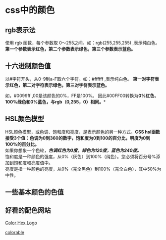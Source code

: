 # css中的颜色

## rgb表示法

使用 rgb 函数，每个参数取 0～255之间。如：rgb(255,255,255) ,表示纯白色。**第一个参数表示红色，第二个参数表示绿色，第三个参数表示蓝色。**

## 十六进制颜色值

以#字符开头，从0-9到a-F取六个字符。如：#ffffff ,表示纯白色。  **第一对字符表示红色，第二对字符表示绿色，第三对字符表示蓝色。**

如，#0099ff ,00是该颜色的0%，FF是100%。 因此#00FF00转换为**0%红色、100%绿色和0%蓝色，与rgb（0,255，0）相同。***

## HSL颜色模型

HSL颜色模型，或色调、饱和度和亮度，是表示颜色的另一种方式。**CSS hsl函数接受3个值：色调为0到360的数字，饱和度为0到100的百分比，明度为0到100%的百分比。**  
如果你想象一个色轮，***色调红色为0度，绿色为120度，蓝色为240度。***  
饱和度是一种颜色的强度，从0%（灰色）到100%（纯色）。您必须将百分号%添加到饱和度和亮度值中。  
亮度是指一种颜色的亮度，从0%（完全黑色）到100%（完全白色），其中50%为中性。

## 一些基本颜色的色值
<!-- <iframe src="https://codesandbox.io/embed/immutable-fire-swp3k6?fontsize=14&hidenavigation=1&theme=dark"
     style="width:100%; height:500px; border:0; border-radius: 4px; overflow:hidden;"
     title="immutable-fire-swp3k6"
     allow="accelerometer; ambient-light-sensor; camera; encrypted-media; geolocation; gyroscope; hid; microphone; midi; payment; usb; vr; xr-spatial-tracking"
     sandbox="allow-forms allow-modals allow-popups allow-presentation allow-same-origin allow-scripts"
   ></iframe> -->

## 好看的配色网站

[Color Hex Logo](https://www.color-hex.com/)

[colorable](https://colorable.jxnblk.com/)
